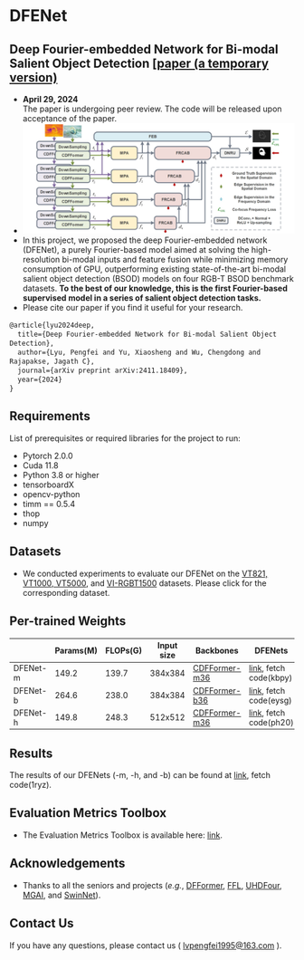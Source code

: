 # DFENet
## Deep Fourier-embedded Network for Bi-modal Salient Object Detection [[paper (a temporary version)](https://arxiv.org/abs/2411.18409)
- **April 29, 2024**  
  The paper is undergoing peer review. The code will be released upon acceptance of the paper.
- ![Framework](https://github.com/JoshuaLPF/DFENet/blob/main/Figure/framework.png)
- In this project, we proposed the deep Fourier-embedded network (DFENet), a purely Fourier-based model aimed at solving the high-resolution bi-modal inputs and feature fusion while minimizing memory consumption of GPU, outperforming existing state-of-the-art bi-modal salient object detection (BSOD) models on four RGB-T BSOD benchmark datasets. **To the best of our knowledge, this is the first Fourier-based supervised model in a series of salient object detection tasks.**
- Please cite our paper if you find it useful for your research.
```
@article{lyu2024deep,
  title={Deep Fourier-embedded Network for Bi-modal Salient Object Detection},
  author={Lyu, Pengfei and Yu, Xiaosheng and Wu, Chengdong and Rajapakse, Jagath C},
  journal={arXiv preprint arXiv:2411.18409},
  year={2024}
}
```
## Requirements

List of prerequisites or required libraries for the project to run:

- Pytorch 2.0.0
- Cuda 11.8
- Python 3.8 or higher
- tensorboardX
- opencv-python
- timm == 0.5.4
- thop
- numpy

## Datasets
- We conducted experiments to evaluate our DFENet on the [VT821, VT1000, VT5000](https://github.com/lz118/RGBT-Salient-Object-Detection), and [VI-RGBT1500](https://github.com/huanglm-me/VI-RGBT1500) datasets. Please click for the corresponding dataset.
 
## Per-trained Weights

|          |Params(M)| FLOPs(G)| Input size | Backbones | DFENets |
|----------|---------|---------|------------|-------------|------|
| DFENet-m | 149.2   |  139.7  |  384x384   | [CDFFormer-m36](https://github.com/okojoalg/dfformer) | [link](https://pan.baidu.com/s/1j_u9YGr-9zwNOJHJ9WCuqQ), fetch code(kbpy) |
| DFENet-b | 264.6   |  238.0  |  384x384   | [CDFFormer-b36](https://github.com/okojoalg/dfformer) | [link](https://pan.baidu.com/s/1S23SqxzzsNj-39nkaxb7xA), fetch code(eysg) |
| DFENet-h | 149.8   |  248.3  |  512x512   | [CDFFormer-m36](https://github.com/okojoalg/dfformer) | [link](https://pan.baidu.com/s/1kaJ4ukqcfhdoq1wvq9EDeQ), fetch code(ph20) |

## Results
The results of our DFENets (-m, -h, and -b) can be found at [link](https://pan.baidu.com/s/19aWbiGBD6AqWrP0e_PwYWw), fetch code(1ryz).

## Evaluation Metrics Toolbox
- The Evaluation Metrics Toolbox is available here: [link](https://github.com/jiwei0921/Saliency-Evaluation-Toolbox).

## Acknowledgements
- Thanks to all the seniors and projects (*e.g.*, [DFFormer](https://github.com/okojoalg/dfformer), [FFL](https://github.com/EndlessSora/focal-frequency-loss), [UHDFour](https://li-chongyi.github.io/UHDFour/), [MGAI](https://github.com/huanglm-me/VI-RGBT1500), and [SwinNet](https://github.com/okojoalg/dfformer)).

## Contact Us
If you have any questions, please contact us ( lvpengfei1995@163.com ).
